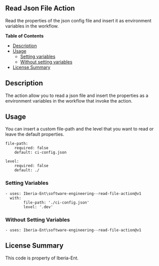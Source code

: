 ## Read Json File Action

Read the properties of the json config file and insert it as environment variables in the workflow.


**Table of Contents**

<!-- toc -->

- [Description](#description)
- [Usage](#usage)
    + [Setting variables](#setting-variables)
    + [Without setting variables](#without-setting-variables)
- [License Summary](#license-summary)

<!-- tocstop -->


## Description
The action allow you to read a json file and insert the properties as a environment variables in the workflow that invoke the action.

## Usage
You can insert a custom file-path and the level that you want to read or leave the default properties.

	file-path:
		required: false
		default: ci-config.json
		
	level:
		required: false
		default: ./

### Setting Variables

	- uses: Iberia-Ent\software-engineering--read-file-action@v1
	  with: 
			file-path: './ci-config.json'
			level: '.dev'
		
### Without Setting Variables

	- uses: Iberia-Ent\software-engineering--read-file-action@v1
	  
## License Summary
This code is property of Iberia-Ent.